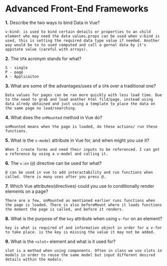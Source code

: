 # Advanced Front-End Frameworks


**1.** Describe the two ways to bind Data in Vue?
<!-- enter you answer in the space below -->
```
v-bind: is used to bind certain details or properties to an child element who may need the data values.props can be used when v:bind is used, this is setting the required data type value if needed. Another way would be to to used computed and call a gernal data by it's appstate value (careful with arrays).
```

**2.** The `SPA` acronym stands for what?
<!-- enter you answer in the space below -->
```
S - single
P - page
A - Applicaiton
```
**3.** What are some of the advantages/uses of a `SPA` over a traditional one?
<!-- enter you answer in the space below -->
```
Data values for pages can be ran more quickly with less load time. Due to the need to grab and load another html fild/page. instead using data alredy obtained and just using a template to place the data on the same page no load/searching.
```
**4.** What does the `onMounted` method in Vue do?
<!-- enter you answer in the space below -->
```
onMounted means when the page is loaded, do these actions/ run these functions.
```
**5.** What is the `v-model` attribute in Vue for, and when might you use it?
<!-- enter you answer in the space below -->
```
When I create forms and need their inputs to be referenced. I can get a reference by using a v-model and calling it. 
```
**6.** The `v:on` (`@`) directive can be used for what?
<!-- enter you answer in the space below -->
```
@ can be used in vue to add interactability and run functions when called. there is many uses after you press @.
```
**7.** Which Vue attributes(directives) could you use to conditionally render elements on a page?
<!-- enter you answer in the space below -->
```
There are a few, onMounted as mentioned earlier runs functions when the page is loaded. There is also beforeMount where it loads functions the moment the page is called, and before it renders.
```
**8.** What is the purpose of the `key` attribute when using `v-for` on an element?
<!-- enter you answer in the space below -->
```
key is what is required of and information object in order for a v-for to take place. is the key is missing the value it may not be added.
```
**9.** What is the `<slot>` element and what is it used for?
<!-- enter you answer in the space below -->
```
slot is a method when using components. Often in class we use slots in models in order to reuse the same model but input different desired details within the modals. 
```